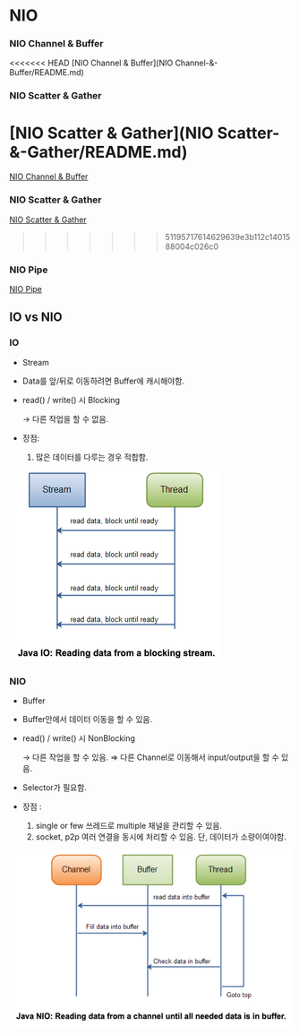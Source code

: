 # NIO

### NIO Channel & Buffer

<<<<<<< HEAD
[NIO Channel & Buffer](NIO Channel-&-Buffer/README.md)

### NIO Scatter & Gather

[NIO Scatter & Gather](NIO Scatter-&-Gather/README.md)
=======
[NIO Channel & Buffer](NIO%20Channel%20&%20Buffer/README.md)

### NIO Scatter & Gather

[NIO Scatter & Gather](NIO%20Scatter%20&%20Gather/README.md)
>>>>>>> 51195717614629639e3b112c1401588004c026c0

### NIO Pipe

[NIO Pipe](NIO%20Pipe/README.md)

## IO vs NIO

### IO

- Stream
- Data를 앞/뒤로 이동하려면 Buffer에 캐시해야함.
- read() / write() 시 Blocking
    
    → 다른 작업을 할 수 없음.
    
- 장점:
    1. 많은 데이터를 다루는 경우 적합함.

![Untitled1](Untitled.png)

### NIO

- Buffer
- Buffer안에서 데이터 이동을 할 수 있음.
- read() / write() 시 NonBlocking
    
    → 다른 작업을 할 수 있음.
    ⇒ 다른 Channel로 이동해서 input/output을 할 수 있음.
    
- Selector가 필요함.
- 장점 :
    1. single or few 쓰레드로 multiple 채널을 관리할 수 있음.
    2. socket, p2p 여러 연결을 동시에 처리할 수 있음.
    단, 데이터가 소량이여야함.

![Untitled](Untitled1.png)
